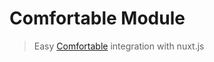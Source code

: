 # Comfortable Module
> Easy <a href="https://github.com/cmftable/comfortable-javascript">Comfortable</a> integration with nuxt.js